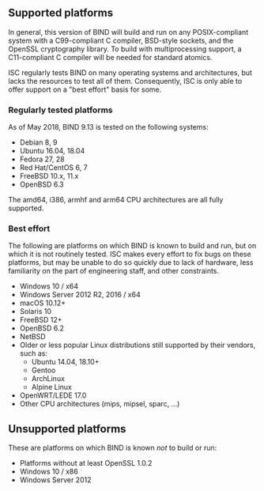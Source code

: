 <!--
 - Copyright (C) Internet Systems Consortium, Inc. ("ISC")
 -
 - This Source Code Form is subject to the terms of the Mozilla Public
 - License, v. 2.0. If a copy of the MPL was not distributed with this
 - file, You can obtain one at http://mozilla.org/MPL/2.0/.
 -
 - See the COPYRIGHT file distributed with this work for additional
 - information regarding copyright ownership.
-->
## Supported platforms

In general, this version of BIND will build and run on any POSIX-compliant
system with a C99-compliant C compiler, BSD-style sockets, and the OpenSSL
cryptography library. To build with multiprocessing support, a
C11-compliant C compiler will be needed for standard atomics.

ISC regularly tests BIND on many operating systems and architectures, but
lacks the resources to test all of them. Consequently, ISC is only able to
offer support on a "best effort" basis for some.

### Regularly tested platforms

As of May 2018, BIND 9.13 is tested on the following systems:

* Debian 8, 9
* Ubuntu 16.04, 18.04
* Fedora 27, 28
* Red Hat/CentOS 6, 7
* FreeBSD 10.x, 11.x
* OpenBSD 6.3

The amd64, i386, armhf and arm64 CPU architectures are all fully supported.

### Best effort

The following are platforms on which BIND is known to build and run,
but on which it is not routinely tested. ISC makes every effort to fix bugs
on these platforms, but may be unable to do so quickly due to lack of
hardware, less familiarity on the part of engineering staff, and other
constraints.

* Windows 10 / x64
* Windows Server 2012 R2, 2016 / x64
* macOS 10.12+
* Solaris 10
* FreeBSD 12+
* OpenBSD 6.2
* NetBSD
* Older or less popular Linux distributions still supported by their vendors, such as:
    * Ubuntu 14.04, 18.10+
    * Gentoo
    * ArchLinux
    * Alpine Linux
* OpenWRT/LEDE 17.0
* Other CPU architectures (mips, mipsel, sparc, ...)

## Unsupported platforms

These are platforms on which BIND is known *not* to build or run:

* Platforms without at least OpenSSL 1.0.2
* Windows 10 / x86
* Windows Server 2012

